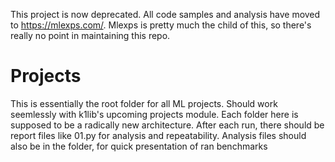 
This project is now deprecated. All code samples and analysis have moved to https://mlexps.com/. Mlexps is pretty much the child of this, so there's really no point in maintaining this repo.

# Projects

This is essentially the root folder for all ML projects. Should work seemlessly with k1lib's upcoming projects module. Each folder here is supposed to be a radically new architecture. After each run, there should be report files like 01.py for analysis and repeatability. Analysis files should also be in the folder, for quick presentation of ran benchmarks

